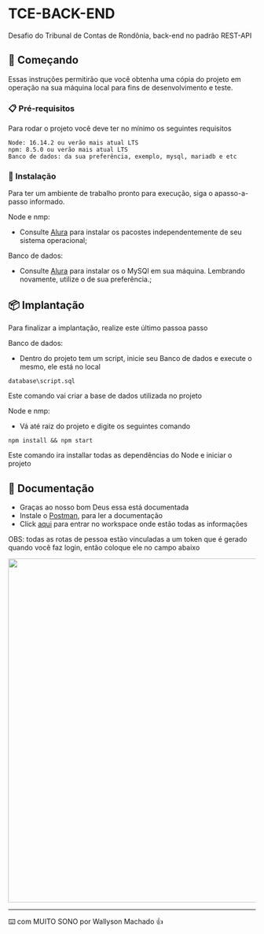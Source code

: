 # TCE-BACK-END

Desafio do Tribunal de Contas de Rondônia, back-end no padrão REST-API

## 🚀 Começando

Essas instruções permitirão que você obtenha uma cópia do projeto em operação na sua máquina local para fins de desenvolvimento e teste.

### 📋 Pré-requisitos

Para rodar o projeto você deve ter no mínimo os seguintes requisitos

```
Node: 16.14.2 ou verão mais atual LTS
npm: 8.5.0 ou verão mais atual LTS
Banco de dados: da sua preferência, exemplo, mysql, mariadb e etc
```

### 🔧 Instalação

Para ter um ambiente de trabalho pronto para execução, siga o apasso-a-passo informado.

Node e nmp:

* Consulte [Alura](https://www.alura.com.br/artigos/como-instalar-node-js-windows-linux-macos?gclid=Cj0KCQjw_r6hBhDdARIsAMIDhV_pMPCXNRN4UTTcWJP5YBBN8R556nLzUG6-3cSIjvxOj07RtU8-gWUaArTnEALw_wcB) para instalar os pacostes independentemente de seu sistema operacional;

Banco de dados:
* Consulte [Alura](https://www.alura.com.br/artigos/mysql-do-download-e-instalacao-ate-sua-primeira-tabela) para instalar os o MySQl em sua máquina. Lembrando novamente, utilize o de sua preferência.;

## 📦 Implantação

Para finalizar a implantação, realize este último passoa passo

Banco de dados:

* Dentro do projeto tem um script, inicie seu Banco de dados e execute o mesmo, ele está no local

```
database\script.sql
```
Este comando vai criar a base de dados utilizada no projeto

Node e nmp:

* Vá até raiz do projeto e digite os seguintes comando

```
npm install && npm start
```
Este comando ira installar todas as dependências do Node e iniciar o projeto

## 🎁 Documentação

* Graças ao nosso bom Deus essa está documentada
* Instale o [Postman](https://www.alura.com.br/artigos/postman-como-instalar-dar-seus-primeiros-passos?gclid=Cj0KCQjw_r6hBhDdARIsAMIDhV8smMZiTS1peLJURN9xb3u1d4XRRZZUFj3CuWgKeGVdq0ACILtr77IaAtczEALw_wcB), para ler a documentação
* Click [aqui](https://app.getpostman.com/join-team?invite_code=c78c79ad66f0e42ea76279b3b10ed7b4&target_code=31104b51400e0ea9a3e0131b15ab220b) para entrar no workspace onde estão todas as informações

OBS: todas as rotas de pessoa estão vinculadas a um token que é gerado quando você faz login, então coloque ele no campo abaixo

<div align="center" >
  <img src="https://user-images.githubusercontent.com/85263408/230698410-194077b8-379b-48b0-990d-9f6516f28c06.png" width="700px"/>
</div>

---
⌨️ com  MUITO SONO por Wallyson Machado 👍
